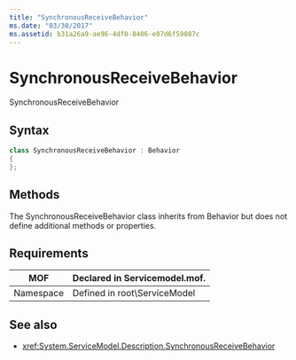 ```yaml
---
title: "SynchronousReceiveBehavior"
ms.date: "03/30/2017"
ms.assetid: b31a26a9-ae96-4df0-8406-e07d6f59087c
---
```

# SynchronousReceiveBehavior
SynchronousReceiveBehavior  
  
## Syntax  
  
```csharp
class SynchronousReceiveBehavior : Behavior  
{  
};  
```  
  
## Methods  
 The SynchronousReceiveBehavior class inherits from Behavior but does not define additional methods or properties.  
  
## Requirements  
  
|MOF|Declared in Servicemodel.mof.|  
|---------|-----------------------------------|  
|Namespace|Defined in root\ServiceModel|  
  
## See also
- <xref:System.ServiceModel.Description.SynchronousReceiveBehavior>
